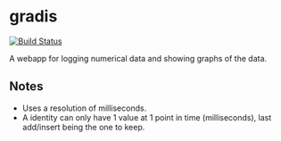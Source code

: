 # gradis

[![Build Status](https://travis-ci.org/egilkh/gradis.svg)](https://travis-ci.org/egilkh/gradis)

A webapp for logging numerical data and showing graphs of the data.

## Notes

* Uses a resolution of milliseconds.
* A identity can only have 1 value at 1 point in time (milliseconds), last add/insert being the one to keep.
